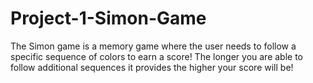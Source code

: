 # Project-1-Simon-Game
The Simon game is a memory game where the user needs to follow a specific sequence of colors to earn a score! The longer you are able to follow additional sequences it provides the higher your score will be!

